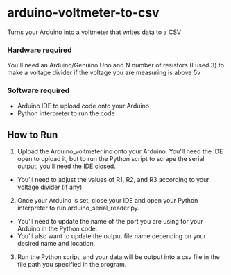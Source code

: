 # arduino-voltmeter-to-csv
Turns your Arduino into a voltmeter that writes data to a CSV

### Hardware required
You'll need an Arduino/Genuino Uno and N number of resistors (I used 3) to make a voltage divider if the voltage you are measuring is above 5v

### Software required
* Arduino IDE to upload code onto your Arduino
* Python interpreter to run the code

## How to Run
1. Upload the Arduino_voltmeter.ino onto your Arduino. You'll need the IDE open to upload it, but to run the Python script to scrape the serial output, you'll need the IDE closed.
  * You'll need to adjust the values of R1, R2, and R3 according to your voltage divider (if any).

2. Once your Arduino is set, close your IDE and open your Python interpreter to run arduino_serial_reader.py.
  * You'll need to update the name of the port you are using for your Arduino in the Python code.
  * You'll also want to update the output file name depending on your desired name and location.

3. Run the Python script, and your data will be output into a csv file in the file path you specified in the program.

